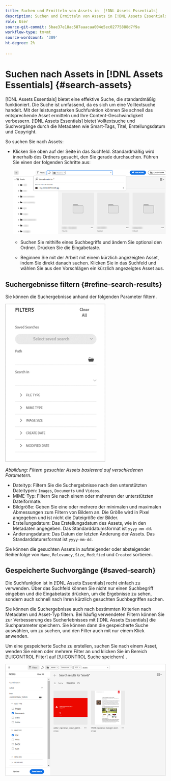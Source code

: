 ```yaml
---
title: Suchen und Ermitteln von Assets in  [!DNL Assets Essentials]
description: Suchen und Ermitteln von Assets in [!DNL Assets Essentials].
role: User
source-git-commit: 5bae37e18ac587aaacaa004e5ec02775888d7f9a
workflow-type: tm+mt
source-wordcount: '389'
ht-degree: 2%

---
```



# Suchen nach Assets in [!DNL Assets Essentials] {#search-assets}

[!DNL Assets Essentials] bietet eine effektive Suche, die standardmäßig funktioniert. Die Suche ist umfassend, da es sich um eine Volltextsuche handelt. Mit der leistungsstarken Suchfunktion können Sie schnell das entsprechende Asset ermitteln und Ihre Content-Geschwindigkeit verbessern. [!DNL Assets Essentials] bietet Volltextsuche und Suchvorgänge durch die Metadaten wie Smart-Tags, Titel, Erstellungsdatum und Copyright.

So suchen Sie nach Assets:

* Klicken Sie oben auf der Seite in das Suchfeld. Standardmäßig wird innerhalb des Ordners gesucht, den Sie gerade durchsuchen. Führen Sie einen der folgenden Schritte aus:

   ![Suchfeld](assets/search-box.png)

   * Suchen Sie mithilfe eines Suchbegriffs und ändern Sie optional den Ordner. Drücken Sie die Eingabetaste.

   * Beginnen Sie mit der Arbeit mit einem kürzlich angezeigten Asset, indem Sie direkt danach suchen. Klicken Sie in das Suchfeld und wählen Sie aus den Vorschlägen ein kürzlich angezeigtes Asset aus.

## Suchergebnisse filtern {#refine-search-results}

Sie können die Suchergebnisse anhand der folgenden Parameter filtern.

![Suchfilter](assets/filters1.png)

*Abbildung: Filtern gesuchter Assets basierend auf verschiedenen Parametern.*

* Dateityp: Filtern Sie die Suchergebnisse nach den unterstützten Dateitypen: `Images`, `Documents` und `Videos`.
* MIME-Typ: Filtern Sie nach einem oder mehreren der unterstützten Dateiformate. <!-- TBD:  [supported file formats](/help/supported-file-formats.md). -->
* Bildgröße: Geben Sie eine oder mehrere der minimalen und maximalen Abmessungen zum Filtern von Bildern an. Die Größe wird in Pixel angegeben und ist nicht die Dateigröße der Bilder.
* Erstellungsdatum: Das Erstellungsdatum des Assets, wie in den Metadaten angegeben. Das Standarddatumsformat ist `yyyy-mm-dd`.
* Änderungsdatum: Das Datum der letzten Änderung der Assets. Das Standarddatumsformat ist `yyyy-mm-dd`.

Sie können die gesuchten Assets in aufsteigender oder absteigender Reihenfolge von `Name`, `Relevancy`, `Size`, `Modified` und `Created` sortieren.

## Gespeicherte Suchvorgänge {#saved-search}

Die Suchfunktion ist in [!DNL Assets Essentials] recht einfach zu verwenden. Über das Suchfeld können Sie nicht nur einen Suchbegriff eingeben und die Eingabetaste drücken, um die Ergebnisse zu sehen, sondern auch schnell nach Ihren kürzlich gesuchten Suchbegriffen suchen.

Sie können die Suchergebnisse auch nach bestimmten Kriterien nach Metadaten und Asset-Typ filtern. Bei häufig verwendeten Filtern können Sie zur Verbesserung des Sucherlebnisses mit [!DNL Assets Essentials] die Suchparameter speichern. Sie können dann die gespeicherte Suche auswählen, um zu suchen, und den Filter auch mit nur einem Klick anwenden.

Um eine gespeicherte Suche zu erstellen, suchen Sie nach einem Asset, wenden Sie einen oder mehrere Filter an und klicken Sie im Bereich [!UICONTROL Filter] auf [!UICONTROL Suche speichern] .

![Gespeicherte Suche im Bereich &quot;Filter&quot;](assets/saved-search.png)

<!-- TBD: Search behavior. Full-text search. Ranking and rank boosts. Hidden assets.
Report poor UX that users can only save a filtered search and not a simple search.
.
Are other supported files fully indexed and support full-text search? Eg. audio/videos files can at best have metadata indexed.
Anything about ranking of assets displayed in search results?

What about temporarily hiding an asset (suspending search on it) from the search results? If an asset is undergoing review collaboration, should it be used by others? Should it be hidden in search?

When userA is searching and userB add an asset that matches search results, will the asset display in search as soon as userA refreshes the page? Assuming indexing is near real-time. May not be so for bulk uploads.
-->
